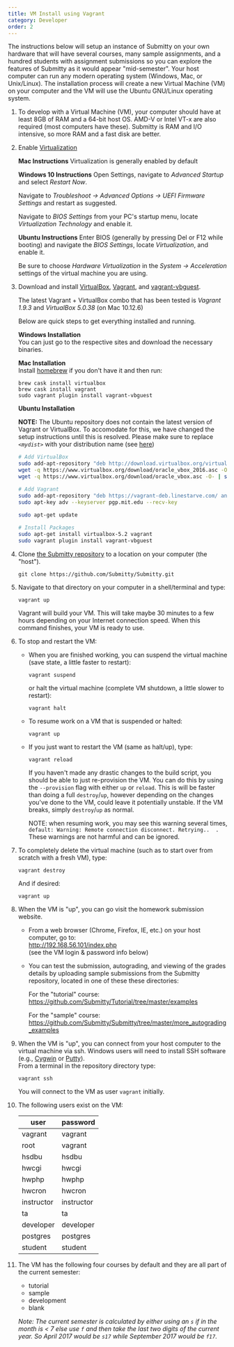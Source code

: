 ```yaml
---
title: VM Install using Vagrant
category: Developer
order: 2
---
```


The instructions below will setup an instance of Submitty on your own
hardware that will have several courses, many sample assignments, and
a hundred students with assignment submissions so you can explore the
features of Submitty as it would appear "mid-semester".  Your host
computer can run any modern operating system (Windows, Mac, or
Unix/Linux).  The installation process will create a new Virtual
Machine (VM) on your computer and the VM will use the Ubuntu GNU/Linux
operating system.


1. To develop with a Virtual Machine (VM), your computer should have
   at least 8GB of RAM and a 64-bit host OS.  AMD-V or Intel VT-x are
   also required (most computers have these).  Submitty is RAM and I/O
   intensive, so more RAM and a fast disk are better.


2. Enable [Virtualization](http://tinyurl.com/enable-virtualization)
   
   **Mac Instructions**
   Virtualization is generally enabled by default
   
   **Windows 10 Instructions**
   Open Settings, navigate to _Advanced Startup_ and select _Restart Now_.
   
   Navigate to _Troubleshoot -> Advanced Options -> UEFI Firmware Settings_ and restart as suggested.
   
   Navigate to _BIOS Settings_ from your PC's startup menu, locate _Virtualization Technology_ and enable it.
   
   **Ubuntu Instructions**
   Enter BIOS (generally by pressing Del or F12 while booting) and navigate the _BIOS Settings_,
   locate _Virtualization_, and enable it.
   
   Be sure to choose _Hardware Virtualization_ in the _System -> Acceleration_ settings of the virtual machine you are using.


3. Download and install [VirtualBox](https://www.virtualbox.org/), [Vagrant](https://www.vagrantup.com), and [vagrant-vbguest](https://github.com/dotless-de/vagrant-vbguest).

   The latest Vagrant + VirtualBox combo that has been tested is _Vagrant 1.9.3_ and _VirtualBox 5.0.38_ (on Mac 10.12.6)

   Below are quick steps to get everything installed and running.

   **Windows Installation**  
   You can just go to the respective sites and download the necessary binaries.

   **Mac Installation**  
   Install [homebrew](http://brew.sh/) if you don't have it and then run:
   ```
   brew cask install virtualbox
   brew cask install vagrant
   sudo vagrant plugin install vagrant-vbguest
   ```

   **Ubuntu Installation**
   
   **NOTE:** The Ubuntu repository does not contain the latest version of Vagrant or VirtualBox.
   To accomodate for this, we have changed the setup instructions until this is resolved.
   Please make sure to replace *`<mydist>`* with your distribution name
   (see [here](https://www.virtualbox.org/wiki/Linux_Downloads))
   ```bash
   # Add VirtualBox
   sudo add-apt-repository "deb http://download.virtualbox.org/virtualbox/debian <mydist> contrib"
   wget -q https://www.virtualbox.org/download/oracle_vbox_2016.asc -O- | sudo apt-key add -
   wget -q https://www.virtualbox.org/download/oracle_vbox.asc -O- | sudo apt-key add -
   
   # Add Vagrant
   sudo add-apt-repository "deb https://vagrant-deb.linestarve.com/ any main"
   sudo apt-key adv --keyserver pgp.mit.edu --recv-key
	
   sudo apt-get update
   
   # Install Packages
   sudo apt-get install virtualbox-5.2 vagrant
   sudo vagrant plugin install vagrant-vbguest
   ```

2. Clone [the Submitty repository](https://github.com/Submitty/Submitty) to a location on
   your computer (the "host").

   ```
   git clone https://github.com/Submitty/Submitty.git
   ```


3. Navigate to that directory on your computer in a shell/terminal and
   type:

   ```
   vagrant up
   ```

   Vagrant will build your VM.  This will take maybe 30 minutes to a
   few hours depending on your Internet connection speed.  When this
   command finishes, your VM is ready to use.


5. To stop and restart the VM:

   * When you are finished working, you can suspend the virtual
     machine (save state, a little faster to restart):

     ```
     vagrant suspend
     ```

     or halt the virtual machine (complete VM shutdown, a little
     slower to restart):

     ```
     vagrant halt
     ```

   * To resume work on a VM that is suspended or halted:

     ```
     vagrant up
     ```

   * If you just want to restart the VM (same as halt/up), type:
     ```
     vagrant reload
     ```

     If you haven't made any drastic changes to the build script,
     you should be able to just re-provision the VM. You can do this by
     using the `--provision` flag with either `up` or  `reload`. This is
     will be faster than doing a full `destroy`/`up`, however depending on
     the changes you've done to the VM, could leave it potentially unstable.
     If the VM breaks, simply `destroy`/`up` as normal.

     NOTE: when resuming work, you may see this warning several
     times, `default: Warning: Remote connection
     disconnect. Retrying..  .` These warnings are not harmful and can
     be ignored.

6. To completely delete the virtual machine (such as to start over from
   scratch with a fresh VM), type:

   ```
   vagrant destroy
   ```

   And if desired:

   ```
   vagrant up
   ```


7. When the VM is "up", you can go visit the homework submission
   website.

   * From a web browser (Chrome, Firefox, IE, etc.) on your host
     computer, go to:   
     <http://192.168.56.101/index.php>  
     (see the VM login & password info below)

   * You can test the submission, autograding, and viewing of the
     grades details by uploading sample submissions from the Submitty
     repository, located in one of these these directories:

     For the "tutorial" course:  
     <https://github.com/Submitty/Tutorial/tree/master/examples> 

     For the "sample" course:  
     <https://github.com/Submitty/Submitty/tree/master/more_autograding_examples>


8. When the VM is "up", you can connect from your host computer to the
   virtual machine via ssh.  Windows users will need to install SSH
   software (e.g., 
   [Cygwin](https://www.cygwin.com/) or 
   [Putty](https://www.chiark.greenend.org.uk/~sgtatham/putty/latest.html)).  
   From a terminal in the
   repository directory type:

   ```
   vagrant ssh
   ```

   You will connect to the VM as user `vagrant` initially.


9. The following users exist on the VM:

   | user | password |
   |------|----------|
   | vagrant | vagrant |
   | root | vagrant |
   | hsdbu | hsdbu |
   | hwcgi | hwcgi |
   | hwphp | hwphp |
   | hwcron | hwcron |
   | instructor | instructor |
   | ta | ta |
   | developer | developer |
   | postgres | postgres |
   | student | student |


10. The VM has the following four courses by default and they are all part of the current semester:

    * tutorial
    * sample
    * development
    * blank

    *Note: The current semester is calculated by either using an `s` if in the month is < 7 else use `f`
    and then take the last two digits of the current year. So April 2017 would be `s17` while September
    2017 would be `f17`.*


